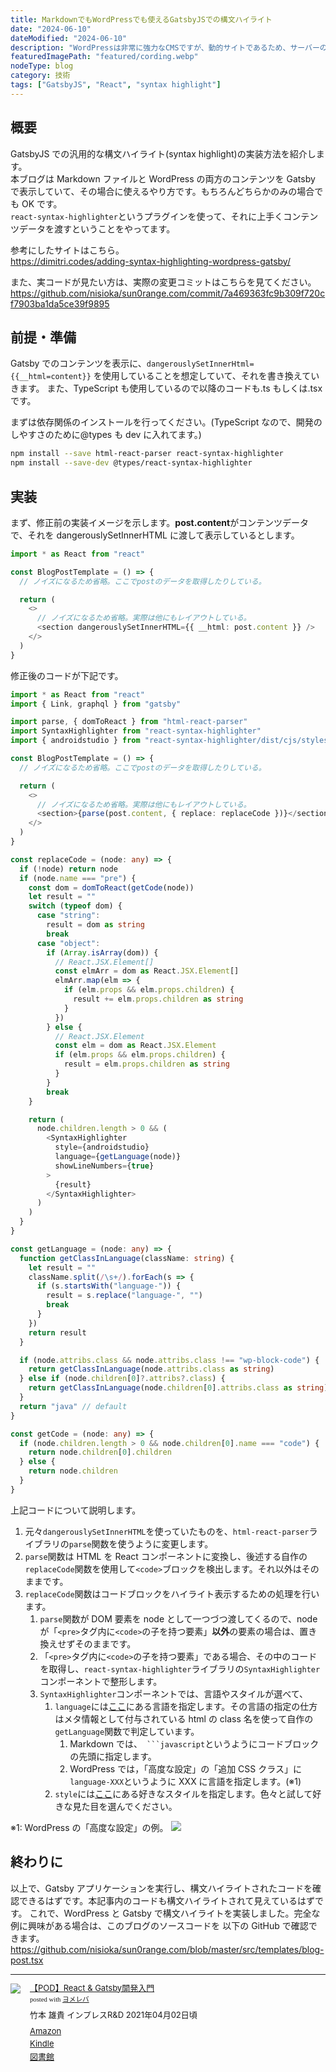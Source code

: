 ```yaml
---
title: MarkdownでもWordPressでも使えるGatsbyJSでの構文ハイライト
date: "2024-06-10"
dateModified: "2024-06-10"
description: "WordPressは非常に強力なCMSですが、動的サイトであるため、サーバーの保守やセキュリティ対策が必要です。一方、静的サイトジェネレーターであるGatsbyJSを使用すると、高速で安全なサイトを構築できます。本記事では、AWSにデプロイしていたWordPressサイトをGatsbyJSとGitHub Pagesを使用した静的サイトへ移行する手順を紹介します。"
featuredImagePath: "featured/cording.webp"
nodeType: blog
category: 技術
tags: ["GatsbyJS", "React", "syntax highlight"]
---
```


## 概要

GatsbyJS での汎用的な構文ハイライト(syntax highlight)の実装方法を紹介します。  
本ブログは Markdown ファイルと WordPress の両方のコンテンツを Gatsby で表示していて、その場合に使えるやり方です。もちろんどちらかのみの場合でも OK です。  
`react-syntax-highlighter`というプラグインを使って、それに上手くコンテンツデータを渡すということをやってます。

参考にしたサイトはこちら。  
<a href="https://dimitri.codes/adding-syntax-highlighting-wordpress-gatsby/" target="_blank">https://dimitri.codes/adding-syntax-highlighting-wordpress-gatsby/</a>

また、実コードが見たい方は、実際の変更コミットはこちらを見てください。  
<a href="https://github.com/nisioka/sun0range.com/commit/7a469363fc9b309f720cf7903ba1da5ce39f9895" target="_blank">https://github.com/nisioka/sun0range.com/commit/7a469363fc9b309f720cf7903ba1da5ce39f9895</a>

## 前提・準備

Gatsby でのコンテンツを表示に、`dangerouslySetInnerHtml={{__html=content}}` を使用していることを想定していて、それを書き換えていきます。
また、TypeScript も使用しているので以降のコードも.ts もしくは.tsx です。

まずは依存関係のインストールを行ってください。(TypeScript なので、開発のしやすさのために@types も dev に入れてます。)

```bash
npm install --save html-react-parser react-syntax-highlighter
npm install --save-dev @types/react-syntax-highlighter
```

## 実装

まず、修正前の実装イメージを示します。**post.content**がコンテンツデータで、それを dangerouslySetInnerHTML に渡して表示しているとします。

```typescript
import * as React from "react"

const BlogPostTemplate = () => {
  // ノイズになるため省略。ここでpostのデータを取得したりしている。

  return (
    <>
      // ノイズになるため省略。実際は他にもレイアウトしている。
      <section dangerouslySetInnerHTML={{ __html: post.content }} />
    </>
  )
}
```

修正後のコードが下記です。

```typescript
import * as React from "react"
import { Link, graphql } from "gatsby"

import parse, { domToReact } from "html-react-parser"
import SyntaxHighlighter from "react-syntax-highlighter"
import { androidstudio } from "react-syntax-highlighter/dist/cjs/styles/hljs"

const BlogPostTemplate = () => {
  // ノイズになるため省略。ここでpostのデータを取得したりしている。

  return (
    <>
      // ノイズになるため省略。実際は他にもレイアウトしている。
      <section>{parse(post.content, { replace: replaceCode })}</section>
    </>
  )
}

const replaceCode = (node: any) => {
  if (!node) return node
  if (node.name === "pre") {
    const dom = domToReact(getCode(node))
    let result = ""
    switch (typeof dom) {
      case "string":
        result = dom as string
        break
      case "object":
        if (Array.isArray(dom)) {
          // React.JSX.Element[]
          const elmArr = dom as React.JSX.Element[]
          elmArr.map(elm => {
            if (elm.props && elm.props.children) {
              result += elm.props.children as string
            }
          })
        } else {
          // React.JSX.Element
          const elm = dom as React.JSX.Element
          if (elm.props && elm.props.children) {
            result = elm.props.children as string
          }
        }
        break
    }

    return (
      node.children.length > 0 && (
        <SyntaxHighlighter
          style={androidstudio}
          language={getLanguage(node)}
          showLineNumbers={true}
        >
          {result}
        </SyntaxHighlighter>
      )
    )
  }
}

const getLanguage = (node: any) => {
  function getClassInLanguage(className: string) {
    let result = ""
    className.split(/\s+/).forEach(s => {
      if (s.startsWith("language-")) {
        result = s.replace("language-", "")
        break
      }
    })
    return result
  }

  if (node.attribs.class && node.attribs.class !== "wp-block-code") {
    return getClassInLanguage(node.attribs.class as string)
  } else if (node.children[0]?.attribs?.class) {
    return getClassInLanguage(node.children[0].attribs.class as string)
  }
  return "java" // default
}

const getCode = (node: any) => {
  if (node.children.length > 0 && node.children[0].name === "code") {
    return node.children[0].children
  } else {
    return node.children
  }
}
```

上記コードについて説明します。

1. 元々`dangerouslySetInnerHTML`を使っていたものを、`html-react-parser`ライブラリの`parse`関数を使うように変更します。
2. `parse`関数は HTML を React コンポーネントに変換し、後述する自作の`replaceCode`関数を使用して`<code>`ブロックを検出します。それ以外はそのままです。
3. `replaceCode`関数はコードブロックをハイライト表示するための処理を行います。
   1. `parse`関数が DOM 要素を node として一つづつ渡してくるので、node が「`<pre>`タグ内に`<code>`の子を持つ要素」**以外**の要素の場合は、置き換えせずそのままです。
   2. 「`<pre>`タグ内に`<code>`の子を持つ要素」である場合、その中のコードを取得し、`react-syntax-highlighter`ライブラリの`SyntaxHighlighter`コンポーネントで整形します。
   3. `SyntaxHighlighter`コンポーネントでは、言語やスタイルが選べて、
      1. `language`には<a href="https://github.com/react-syntax-highlighter/react-syntax-highlighter/blob/HEAD/AVAILABLE_LANGUAGES_HLJS.MD" target="_blank">ここ</a>にある言語を指定します。その言語の指定の仕方はメタ情報として付与されている html の class 名を使って自作の`getLanguage`関数で判定しています。
         1. Markdown では、` ```javascript`というようにコードブロックの先頭に指定します。
         2. WordPress では，「高度な設定」の「追加 CSS クラス」に`language-XXX`というように XXX に言語を指定します。(※1)
      2. `style`には<a href="https://github.com/react-syntax-highlighter/react-syntax-highlighter/blob/HEAD/AVAILABLE_STYLES_HLJS.MD" target="_blank">ここ</a>にある好きなスタイルを指定します。色々と試して好きな見た目を選んでください。

※1: WordPress の「高度な設定」の例。
![](wordpressExample.webp)

## 終わりに

以上で、Gatsby アプリケーションを実行し、構文ハイライトされたコードを確認できるはずです。本記事内のコードも構文ハイライトされて見えているはずです。
これで、WordPress と Gatsby で構文ハイライトを実装しました。完全な例に興味がある場合は、このブログのソースコードを 以下の GitHub で確認できます。
https://github.com/nisioka/sun0range.com/blob/master/src/templates/blog-post.tsx

---

<div class="booklink-box" style="text-align:left;padding-bottom:20px;font-size:small;zoom: 1;overflow: hidden;"><div class="booklink-image" style="float:left;margin:0 15px 10px 0;"><a href="" target="_blank" rel="nofollow" ><img src="https://thumbnail.image.rakuten.co.jp/@0_mall/book/cabinet/9546/9784844379546.jpg?_ex=200x200" style="border: none;" /></a></div><div class="booklink-info" style="line-height:120%;zoom: 1;overflow: hidden;"><div class="booklink-name" style="margin-bottom:10px;line-height:120%"><a href="" target="_blank" rel="nofollow" >【POD】React & Gatsby開発入門</a><div class="booklink-powered-date" style="font-size:8pt;margin-top:5px;font-family:verdana;line-height:120%">posted with <a href="https://yomereba.com" rel="nofollow" target="_blank">ヨメレバ</a></div></div><div class="booklink-detail" style="margin-bottom:5px;">竹本 雄貴 インプレスR&D 2021年04月02日頃    </div><div class="booklink-link2" style="margin-top:10px;"><div class="shoplinkamazon" style="margin:5px 0"><a href="//af.moshimo.com/af/c/click?a_id=1041250&p_id=170&pc_id=185&pl_id=4062&s_v=b5Rz2P0601xu&url=https%3A%2F%2Fwww.amazon.co.jp%2Fexec%2Fobidos%2FASIN%2F4844379542" target="_blank" rel="nofollow" >Amazon</a></div><div class="shoplinkkindle" style="margin:5px 0"><a href="//af.moshimo.com/af/c/click?a_id=1041250&p_id=170&pc_id=185&pl_id=4062&s_v=b5Rz2P0601xu&url=https%3A%2F%2Fwww.amazon.co.jp%2Fgp%2Fsearch%3Fkeywords%3D%25E3%2580%2590POD%25E3%2580%2591React%2520%2526%2520Gatsby%25E9%2596%258B%25E7%2599%25BA%25E5%2585%25A5%25E9%2596%2580%26__mk_ja_JP%3D%2583J%2583%255E%2583J%2583i%26url%3Dnode%253D2275256051" target="_blank" rel="nofollow" >Kindle</a></div>                               	   	   	  	  <div class="shoplinktoshokan" style="margin:5px 0"><a href="http://calil.jp/book/4844379542" target="_blank" rel="nofollow" >図書館</a></div>	</div></div><div class="booklink-footer" style="clear: left"></div></div>
